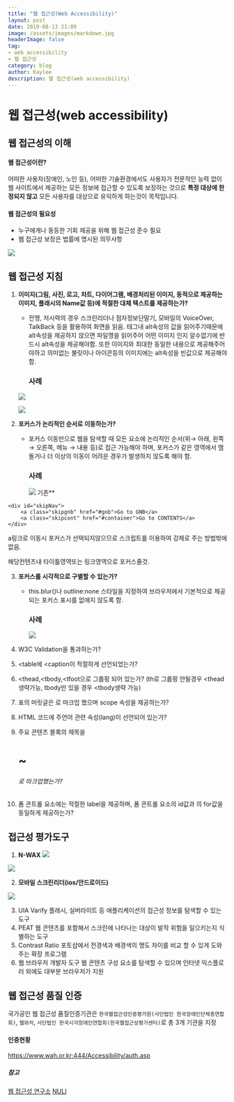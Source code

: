 ```yaml
---
title: "웹 접근성(Web Accessibility)"
layout: post
date: 2019-08-13 21:09
image: /assets/images/markdown.jpg
headerImage: false
tag:
- web accessibility
- 웹 접근성
category: blog
author: Kaylee
description: 웹 접근성(web accessibility)
---
```

# 웹 접근성(**web** accessibility)



## 웹 접근성의 이해

#### 웹 접근성이란? 

어떠한 사용자(장애인, 노인 등), 어떠한 기술환경에서도 사용자가 전문적인 능력 없이 웹 사이트에서 제공하는 모든 정보에 접근할 수 있도록 보장하는 것으로 **특정 대상에 한정되지 않고** 모든 사용자를 대상으로 유익하게 하는것이 목적입니다. 

#### 웹 접근성의 필요성

- 누구에게나 동등한 기회 제공을 위해 웹 접근성 준수 필요
- 웹 접근성 보장은 법률에 명시된 의무사항

![](<https://code.d2.co.kr/kaylee/study/websoul.PNG>)



## 웹 접근성 지침

1. **이미지(그림, 사진, 로고, 차트, 다이어그램, 배경처리된 이미지, 동적으로 제공하는 이미지, 플래시의 Name값 등)에 적절한 대체 텍스트를 제공하는가?**

   - 전맹, 저시력의 경우 스크린리더나 점자정보단말기, 모바일의 VoiceOver, TalkBack 등을 활용하여 화면을 읽음. 태그내 alt속성의 값을 읽어주기때문에 alt속성을 제공하지 않으면 파일명을 읽어주어 어떤 이미지 인지 알수없기에 반드시 alt속성을 제공해야함. 또한 이미지와 최대한 동일한 내용으로 제공해주어야하고 의미없는 불릿이나 아이콘등의 이미지에는 alt속성을 빈값으로 제공해야함.

     ### **사례**

   ![](<https://code.d2.co.kr/kaylee/study/web1.jpg>)

   ![](<https://code.d2.co.kr/kaylee/study/web2.jpg>)

   

2. **포커스가 논리적인 순서로 이동하는가?**

   - 포커스 이동만으로 웹을 탐색할 때 모든 요소에 논리적인 순서(위→ 아래, 왼쪽 → 오른쪽, 메뉴 → 내용 등)로 접근 가능해야 하며, 포커스가 같은 영역에서 맴돌거나 더 이상의 이동이 어려운 경우가 발생하지 않도록 해야 함.

     ### 사례

     ![](<https://code.d2.co.kr/kaylee/study/web3.jpg>)
기존**

```html5
<div id="skipNav">
	<a class="skipgnb" href="#gnb">Go to GNB</a>
	<a class="skipcont" href="#container">Go to CONTENTS</a>
</div>
```

a링크로 이동시 포커스가 선택되지않으므로 스크립트를 이용하여 강제로 주는 방법밖에 없음.

해당컨텐츠내 타이틀영역또는 링크영역으로 포커스줄것.
     

3. **포커스를 시각적으로 구별할 수 있는가?**

   - this.blur()나 outline:none 스타일을 지정하여 브라우저에서 기본적으로 제공되는 포커스 표시를 없애지 않도록 함.

     ### 사례

     ![](<https://code.d2.co.kr/kaylee/study/web4.PNG>)

4. W3C Validation을 통과하는가?

5. <table에 <caption이 적절하게 선언되었는가?

6. <thead,<tbody,<tfoot으로 그룹핑 되어 있는가? (th로 그룹핑 안될경우 <thead생략가능, tbody만 있을 경우 <tbody생략 가능)
    

7. 표의 머릿글은 <th>로 마크업 했으며 scope 속성을 제공하는가?

8. HTML 코드에 주언어 관련 속성(lang)이 선언되어 있는가?

9. 주요 콘텐츠 블록의 제목을 <h1>~<h6>로 마크업했는가?

10. 폼 콘트롤 요소에는 적절한 label을 제공하며, 폼 콘트롤 요소의 id값과 <label>의 for값을 동일하게 제공하는가?

    

## 접근성 평가도구

1. **N-WAX**
   ![](<https://code.d2.co.kr/kaylee/study/web6.png>)

![](<https://code.d2.co.kr/kaylee/study/web5.PNG>)



2. **모바일 스크린리더(ios/안드로이드)**

![](<https://code.d2.co.kr/kaylee/study/web7.PNG>)

3. UIA Varify
   플래시, 실버라이트 등 애플리케이션의 접근성 정보를 탐색할 수 있는 도구
4. PEAT
   웹 콘텐츠를 포함해서 스크린에 나타나는 대상이 발작 위험을 일으키는지 식별하는 도구
5. Contrast Ratio
   포토샵에서 전경색과 배경색의 명도 차이를 비교 할 수 있게 도와주는 확장 프로그램
6. 웹 브라우저 개발자 도구
   웹 콘텐츠 구성 요소를 탐색할 수 있으며 인터넷 익스플로러 외에도 대부분 브라우저가 지원



## 웹 접근성 품질 인증 

국가공인 웹 접근성 품질인증기관은 `한국웹접근성인증평가원(사단법인 한국장애인단체총연합회)`, `웹와치`, `사단법인 한국시각장애인연합회(한국웹접근성평가센터)`로 총 3개 기관을 지정

#### 인증현황

<https://www.wah.or.kr:444/Accessibility/auth.asp>



##### 참고

[웹 접근성 연구소](https://www.wah.or.kr:444/)
[NULI](https://nuli.navercorp.com/sharing/a11y)
